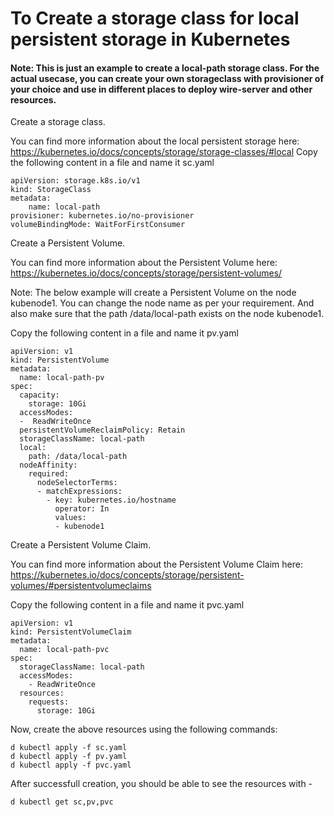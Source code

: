 # To Create a storage class for local persistent storage in Kubernetes

#### Note: This is just an example to create a local-path storage class. For the actual usecase, you can create your own storageclass with provisioner of your choice and use in different places to deploy wire-server and other resources.

Create a storage class.

You can find more information about the local persistent storage here: https://kubernetes.io/docs/concepts/storage/storage-classes/#local
Copy the following content in a file and name it sc.yaml

```
apiVersion: storage.k8s.io/v1
kind: StorageClass
metadata:
    name: local-path
provisioner: kubernetes.io/no-provisioner
volumeBindingMode: WaitForFirstConsumer

```

Create a Persistent Volume.

You can find more information about the Persistent Volume here: https://kubernetes.io/docs/concepts/storage/persistent-volumes/

Note: The below example will create a Persistent Volume on the node kubenode1. You can change the node name as per your requirement. And also make sure that the path /data/local-path exists on the node kubenode1.

Copy the following content in a file and name it pv.yaml

```
apiVersion: v1
kind: PersistentVolume
metadata:
  name: local-path-pv
spec:
  capacity:
    storage: 10Gi
  accessModes:
  -  ReadWriteOnce
  persistentVolumeReclaimPolicy: Retain
  storageClassName: local-path
  local:
    path: /data/local-path
  nodeAffinity:
    required:
      nodeSelectorTerms:
      - matchExpressions:
        - key: kubernetes.io/hostname
          operator: In
          values:
          - kubenode1
```

Create a Persistent Volume Claim.

You can find more information about the Persistent Volume Claim here: https://kubernetes.io/docs/concepts/storage/persistent-volumes/#persistentvolumeclaims

Copy the following content in a file and name it pvc.yaml

```
apiVersion: v1
kind: PersistentVolumeClaim
metadata:
  name: local-path-pvc
spec:
  storageClassName: local-path
  accessModes:
    - ReadWriteOnce
  resources:
    requests:
      storage: 10Gi
```

Now, create the above resources using the following commands:

```
d kubectl apply -f sc.yaml
d kubectl apply -f pv.yaml
d kubectl apply -f pvc.yaml
```

After successfull creation, you should be able to see the resources with -
```
d kubectl get sc,pv,pvc
```
